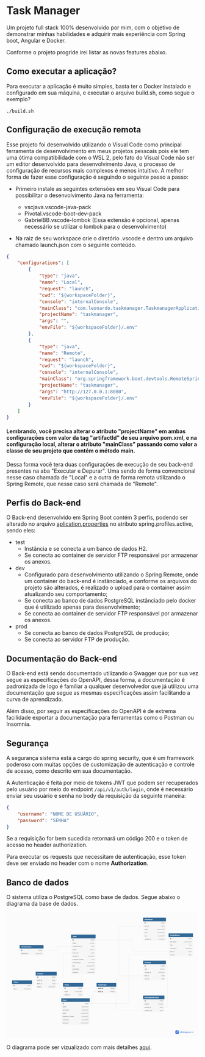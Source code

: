 # Task Manager

Um projeto full stack 100% desenvolvido por mim, com o objetivo de demonstrar minhas habilidades e adquirir mais experiência com Spring boot, Angular e Docker.

Conforme o projeto progride irei listar as novas features abaixo.

## Como executar a aplicação?

Para executar a aplicação é muito simples, basta ter o Docker instalado e configurado em sua máquina, e executar o arquivo build.sh, como segue o exemplo?

~~~console
./build.sh
~~~

## Configuração de execução remota

Esse projeto foi desenvolvido utilizando o Visual Code como principal ferramenta de desenvolvimento em meus projetos pessoais pois ele tem uma ótima compatibilidade com o WSL 2, pelo fato do Visual Code não ser um editor desenvolvido para desenvolvimento Java, o processo de configuração de recursos mais complexos é menos intuitivo. A melhor forma de fazer esse configuração é seguindo o seguinte passo a passo:

- Primeiro instale as seguintes extensões em seu Visual Code para possibilitar o desenvolvimento Java na ferramenta: 
    - vscjava.vscode-java-pack
    - Pivotal.vscode-boot-dev-pack
    - GabrielBB.vscode-lombok (Essa extensão é opcional, apenas necessário se utilizar o lombok para o desenvolvimento)

-  Na raiz de seu workspace crie o diretório .vscode e dentro um arquivo chamado launch.json com o seguinte conteúdo.

~~~json
{
    "configurations": [
        {
            "type": "java",
            "name": "Local",
            "request": "launch",
            "cwd": "${workspaceFolder}",
            "console": "internalConsole",
            "mainClass": "com.leonardo.taskmanager.TaskmanagerApplication",
            "projectName": "taskmanager",
            "args": "",
            "envFile": "${workspaceFolder}/.env"
        }, 
        {
            "type": "java",
            "name": "Remote",
            "request": "launch",
            "cwd": "${workspaceFolder}",
            "console": "internalConsole",
            "mainClass": "org.springframework.boot.devtools.RemoteSpringApplication",
            "projectName": "taskmanager",
            "args": "http://127.0.0.1:8080",
            "envFile": "${workspaceFolder}/.env"
        }
    ]
}
~~~

#### Lembrando, você precisa alterar o atributo "projectName" em ambas configurações com valor da tag "artifactId" de seu arquivo pom.xml, e na configuração local, alterar o atributo "mainClass" passando como valor a classe de seu projeto que contém o método main. 

Dessa forma você tera duas configurações de execução de seu back-end presentes na aba "Executar e Depurar". Uma sendo de forma convencional nesse caso chamada de "Local" e a outra de forma remota utilizando o Spring Remote, que nesse caso será chamada de "Remote".

## Perfis do Back-end

O Back-end desenvolvido em Spring Boot contém 3 perfis, podendo ser alterado no arquivo [aplication.properties](/api/src/main/resources/application.properties) no atributo spring.profiles.active, sendo eles:

- test
    - Instância e se conecta a um banco de dados H2.
    - Se conecta ao container de servidor FTP responsável por armazenar os anexos.
- dev
    - Configurado para desenvolvimento utilizando o Spring Remote, onde um container do back-end é instânciado, e conforme os arquivos do projeto são alterados, é realizado o upload para o container assim atualizando seu comportamento;
    - Se conecta ao banco de dados PostgreSQL instânciado pelo docker que é utilizado apenas para desenvolvimento;
    - Se conecta ao container de servidor FTP responsável por armazenar os anexos.
- prod
    - Se conecta ao banco de dados PostgreSQL de produção;
    - Se conecta ao servidor FTP de produção.

## Documentação do Back-end

O Back-end está sendo documentado utilizando o Swagger que por sua vez segue as especificações do OpenAPI, dessa forma, a documentação é padronizada de logo é familiar a qualquer desenvolvedor que já utilizou uma documentação que segue as mesmas especificações assim facilitando a curva de aprendizado.

Além disso, por seguir as especificações do OpenAPI é de extrema facilidade exportar a documentação para ferramentas como o Postman ou Insomnia.

## Segurança

A segurança sistema está a cargo do spring security, que é um framework poderoso com muitas opções de customização de autenticação e controle de acesso, como descrito em sua documentação.

A Autenticação é feita por meio de tokens JWT que podem ser recuperados pelo usuário por meio do endpoint ``/api/v1/auth/login``, onde é necessário enviar seu usuário e senha no body da requisição da seguinte maneira:

~~~json
{
    "username": "NOME DE USUÁRIO",
    "password": "SENHA"
}
~~~

Se a requisição for bem sucedida retornará um código 200 e o token de acesso no header authorization.

Para executar os requests que necessitam de autenticação, esse token deve ser enviado no header com o nome **Authorization**.


## Banco de dados

O sistema utiliza o PostgreSQL como base de dados. Segue abaixo o diagrama da base de dados.

![diagram](/api/docs/DatabaseDiagram.png)

O diagrama pode ser vizualizado com mais detalhes [aqui](https://dbdiagram.io/d/62362e4ebed6183873c38a3f).




